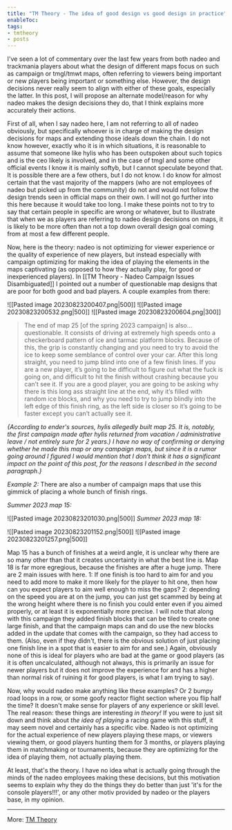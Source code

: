 ```yaml
---
title: "TM Theory - The idea of good design vs good design in practice"
enableToc: 
tags:
- tmtheory
- posts
---
```

I've seen a lot of commentary over the last few years from both nadeo and trackmania players about what the design of different maps focus on such as campaign or tmgl/tmwt maps, often referring to viewers being important or new players being important or something else. However, the design decisions never really seem to align with either of these goals, especially the latter. In this post, I will propose an alternate model/reason for why nadeo makes the design decisions they do, that I think explains more accurately their actions.

First of all, when I say nadeo here, I am not referring to all of nadeo obviously, but specifically whoever is in charge of making the design decisions for maps and extending those ideals down the chain. I do not know however, exactly who it is in which situations, it is reasonable to assume that someone like hylis who has been outspoken about such topics and is the ceo likely is involved, and in the case of tmgl and some other official events I know it is mainly softyb, but I cannot speculate beyond that. It is possible there are a few others, but I do not know. I do know for almost certain that the vast majority of the mappers (who are not employees of nadeo but picked up from the community) do not and would not follow the design trends seen in official maps on their own. I will not go further into this here because it would take too long. I make these points not to try to say that certain people in specific are wrong or whatever, but to illustrate that when we as players are referring to nadeo design decisions on maps, it is likely to be more often than not a top down overall design goal coming from at most a few different people.

Now, here is the theory: nadeo is not optimizing for viewer experience or the quality of experience of new players, but instead especially with campaign optimizing for making the idea of playing the elements in the maps captivating (as opposed to how they actually play, for good or inexperienced players). In [[TM Theory - Nadeo Campaign Issues Disambiguated]] I pointed out a number of questionable map designs that are poor for both good and bad players. A couple examples from there:


![[Pasted image 20230823200407.png|500]]
![[Pasted image 20230823200532.png|500]] ![[Pasted image 20230823200604.png|300]]

>The end of map 25 \[of the spring 2023 campaign] is also… questionable. It consists of driving at extremely high speeds onto a checkerboard pattern of ice and tarmac platform blocks. Because of this, the grip is constantly changing and you need to try to avoid the ice to keep some semblance of control over your car. After this long straight, you need to jump blind into one of a few finish lines. If you are a new player, it’s going to be difficult to figure out what the fuck is going on, and difficult to hit the finish without crashing because you can’t see it. If you are a good player, you are going to be asking why there is this long ass straight line at the end, why it’s filled with random ice blocks, and why you need to try to jump blindly into the left edge of this finish ring, as the left side is closer so it’s going to be faster except you can’t actually see it.

*{According to ender's sources, hylis allegedly built map 25. It is, notably, the first campaign made after hylis returned from vacation / administrative leave / not entirely sure for 2 years.) I have no way of confirming or denying whether he made this map or any campaign maps, but since it is a rumor going around I figured I would mention that I don't think it has a significant impact on the point of this post, for the reasons I described in the second paragraph.}*

*Example 2:*
There are also a number of campaign maps that use this gimmick of placing a whole bunch of finish rings.

*Summer 2023 map 15:*

![[Pasted image 20230823201030.png|500]]
*Summer 2023 map 18:*

![[Pasted image 20230823201152.png|500]]
![[Pasted image 20230823201257.png|500]]

Map 15 has a bunch of finishes at a weird angle, it is unclear why there are so many other than that it creates uncertainty in what the best line is. Map 18 is far more egregious, because the finishes are after a huge jump. There are 2 main issues with here. 1: If one finish is too hard to aim for and you need to add more to make it more likely for the player to hit one, then how can you expect players to aim well enough to miss the gaps? 2: depending on the speed you are at on the jump, you can just get scammed by being at the wrong height where there is no finish you could enter even if you aimed properly, or at least it is exponentially more precise. I will note that along with this campaign they added finish blocks that can be tiled to create one large finish, and that the campaign maps can and do use the new blocks added in the update that comes with the campaign, so they had access to them. (Also, even if they didn't, there is the obvious solution of just placing one finish line in a spot that is easier to aim for and see.) Again, obviously none of this is ideal for players who are bad at the game or good players (as it is often uncalculated, although not always, this is primarily an issue for newer players but it does not improve the experience for and has a higher than normal risk of ruining it for good  players, is what I am trying to say).

Now, why would nadeo make anything like these examples? Or 2 bumpy road loops in a row, or some goofy reactor flight section where you flip half the time? It doesn't make sense for players of any experience or skill level. The real reason: these things are interesting *in theory!* If you were to just sit down and think about *the idea of playing* a racing game with this stuff, it may seem novel and certainly has a specific vibe. Nadeo is not optimizing for the actual experience of new players playing these maps, or viewers viewing them, or good players hunting them for 3 months, or players playing them in matchmaking or tournaments, because they are optimizing for the idea of playing them, not actually playing them.

At least, that's the theory. I have no idea what is actually going through the minds of the nadeo employees making these decisions, but this motivation seems to explain why they do the things they do better than just 'it's for the console players!!!', or any other motiv provided by nadeo or the players base, in my opinion.

---
More: [TM Theory](./tags/tmtheory)